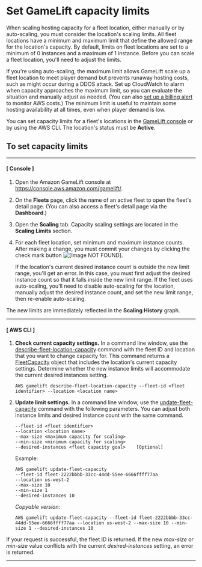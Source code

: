 # Set GameLift capacity limits<a name="fleets-capacity-limits"></a>

When scaling hosting capacity for a fleet location, either manually or by auto\-scaling, you must consider the location's scaling limits\. All fleet locations have a minimum and maximum limit that define the allowed range for the location's capacity\. By default, limits on fleet locations are set to a minimum of 0 instances and a maximum of 1 instance\. Before you can scale a fleet location, you'll need to adjust the limits\. 

If you're using auto\-scaling, the maximum limit allows GameLift scale up a fleet location to meet player demand but prevents runaway hosting costs, such as might occur during a DDOS attack\. Set up CloudWatch to alarm when capacity approaches the maximum limit, so you can evaluate the situation and manually adjust as needed\. \(You can also [set up a billing alert](https://docs.aws.amazon.com/awsaccountbilling/latest/aboutv2/monitor-charges.html) to monitor AWS costs\.\) The minimum limit is useful to maintain some hosting availability at all times, even when player demand is low\. 

You can set capacity limits for a fleet's locations in the [GameLift console](https://console.aws.amazon.com/gamelift/) or by using the AWS CLI\. The location's status must be **Active**\.

## To set capacity limits<a name="fleets-capacity-limits-console"></a>

------
#### [ Console ]

1. Open the Amazon GameLift console at [https://console\.aws\.amazon\.com/gamelift/](https://console.aws.amazon.com/gamelift/)\.

1. On the **Fleets** page, click the name of an active fleet to open the fleet's detail page\. \(You can also access a fleet's detail page via the **Dashboard**\.\) 

1. Open the **Scaling** tab\. Capacity scaling settings are located in the **Scaling Limits** section\.

1. For each fleet location, set minimum and maximum instance counts\. After making a change, you must commit your changes by clicking the check mark button ![\[Image NOT FOUND\]](http://docs.aws.amazon.com/gamelift/latest/developerguide/images/checkmark.png)\. 

   If the location's current desired instance count is outside the new limit range, you'll get an error\. In this case, you must first adjust the desired instance count so that it falls inside the new limit range\. If the fleet uses auto\-scaling, you'll need to disable auto\-scaling for the location, manually adjust the desired instance count, and set the new limit range, then re\-enable auto\-scaling\.

The new limits are immediately reflected in the **Scaling History** graph\.

------
#### [ AWS CLI ]

1. **Check current capacity settings\.** In a command line window, use the [describe\-fleet\-location\-capacity](https://docs.aws.amazon.com/cli/latest/reference/gamelift/describe-fleet-location-capacity.html) command with the fleet ID and location that you want to change capacity for\. This command returns a [FleetCapacity](https://docs.aws.amazon.com/gamelift/latest/apireference/API_FleetCapacity.html) object that includes the location's current capacity settings\. Determine whether the new instance limits will accommodate the current desired instances setting\.

   ```
   AWS gamelift describe-fleet-location-capacity --fleet-id <fleet identifier> --location <location name>
   ```

1. **Update limit settings\.** In a command line window, use the [ update\-fleet\-capacity](https://docs.aws.amazon.com/cli/latest/reference/gamelift/update-fleet-capacity.html) command with the following parameters\. You can adjust both instance limits and desired instance count with the same command\.

   ```
   --fleet-id <fleet identifier>
   --location <location name>
   --max-size <maximum capacity for scaling>
   --min-size <minimum capacity for scaling>
   --desired-instances <fleet capacity goal>    [Optional]
   ```

   Example:

   ```
   AWS gamelift update-fleet-capacity
   --fleet-id fleet-2222bbbb-33cc-44dd-55ee-6666ffff77aa
   --location us-west-2
   --max-size 10
   --min-size 1
   --desired-instances 10
   ```

   *Copyable version:*

   ```
   AWS gamelift update-fleet-capacity --fleet-id fleet-2222bbbb-33cc-44dd-55ee-6666ffff77aa --location us-west-2 --max-size 10 --min-size 1 --desired-instances 10             
   ```

If your request is successful, the fleet ID is returned\. If the new *max\-size* or *min\-size* value conflicts with the current *desired\-instances* setting, an error is returned\.

------